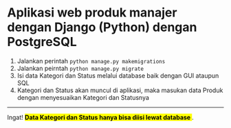 
# Aplikasi web produk manajer dengan Django (Python) dengan PostgreSQL  

1. Jalankan perintah `python manage.py makemigrations`  
2. Jalankan peirntah `python manage.py migrate`  
3. Isi data Kategori dan Status melalui database baik dengan GUI ataupun SQL  
4. Kategori dan Status akan muncul di aplikasi, maka masukan data Produk dengan menyesuaikan Kategori dan Statusnya  

---

Ingat! <mark> <strong> Data Kategori dan Status hanya bisa diisi lewat database </strong> </mark>.
